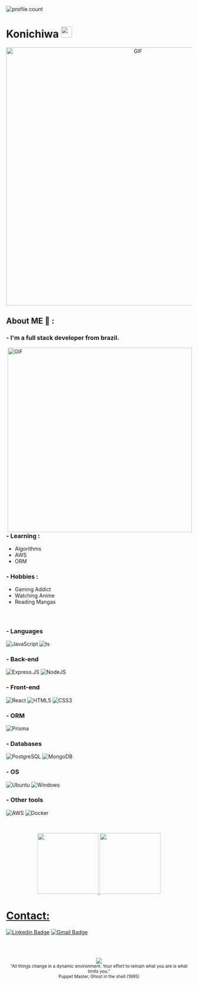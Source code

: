 ![profile count](https://komarev.com/ghpvc/?username=MatheusMachad00&color=blue)

# Konichiwa <img src="https://user-images.githubusercontent.com/42378118/110234147-e3259600-7f4e-11eb-95be-0c4047144dea.gif" width="30">

<div align="center">
<img hight="300" width="700" alt="GIF" align="center" src="https://media.tenor.com/bATCOMeLuyYAAAAC/hey-there-jo-jos-bizarre-adventure.gif">
</div>

## About ME 💬 :

### - I'm a full stack developer from brazil.

<img hight="400" width="500" alt="GIF" align="right" src="https://media.tenor.com/jthlyFc2Y6UAAAAC/power-presenting.gif">

### - Learning :
- Algorithms
- AWS
- ORM

### - Hobbies : 
- Gaming Addict
- Watching Anime
- Reading Mangas

</br>


## 

### - Languages
![JavaScript](https://img.shields.io/badge/JavaScript-323330?style=for-the-badge&logo=javascript&logoColor=F7DF1E)
![ts](https://img.shields.io/badge/TypeScript-007ACC?style=for-the-badge&logo=typescript&logoColor=white)

### - Back-end
![Express.JS](https://img.shields.io/badge/Express.js-000000?style=for-the-badge&logo=express&logoColor=white)
![NodeJS](https://img.shields.io/badge/Node.js-339933?style=for-the-badge&logo=nodedotjs&logoColor=white)

### - Front-end
![React](https://img.shields.io/badge/React-20232A?style=for-the-badge&logo=react&logoColor=61DAFB)
![HTML5](https://img.shields.io/badge/HTML5-E34F26?style=for-the-badge&logo=html5&logoColor=white)
![CSS3](https://img.shields.io/badge/CSS3-1572B6?style=for-the-badge&logo=css3&logoColor=white)

### - ORM
![Prisma](https://img.shields.io/badge/Prisma-3982CE?style=for-the-badge&logo=Prisma&logoColor=white)

### - Databases
![PostgreSQL](https://img.shields.io/badge/PostgreSQL-316192?style=for-the-badge&logo=postgresql&logoColor=white)
![MongoDB](https://img.shields.io/badge/MongoDB-4EA94B?style=for-the-badge&logo=mongodb&logoColor=white)

### - OS
![Ubuntu](https://img.shields.io/badge/Ubuntu-E95420?style=for-the-badge&logo=ubuntu&logoColor=white)
![Windows](https://img.shields.io/badge/Windows-0078D6?style=for-the-badge&logo=windows&logoColor=white)

### - Other tools
![AWS](https://img.shields.io/badge/Amazon_AWS-FF9900?style=for-the-badge&logo=amazonaws&logoColor=white)
![Docker](https://img.shields.io/badge/Docker-2CA5E0?style=for-the-badge&logo=docker&logoColor=white)

##
</br>
<div align="center">
  <a href="https://github.com/MatheusMachad00">
  <img height="165em" src="https://github-readme-stats.vercel.app/api?username=MatheusMachad00&show_icons=true&theme=tokyonight&include_all_commits=true&count_private=true"/>
  <img height="165em" src="https://github-readme-stats.vercel.app/api/top-langs/?username=MatheusMachad00&layout=compact&langs_count=7&theme=tokyonight"/>
</div>
    
##

# Contact:
[![Linkedin Badge](https://img.shields.io/badge/LinkedIn-0077B5?style=for-the-badge&logo=linkedin&logoColor=white)](https://www.linkedin.com/in/matheus-de-montalverne-machado/)
[![Gmail Badge](https://img.shields.io/badge/Gmail-D14836?style=for-the-badge&logo=gmail&logoColor=white)](mailto:matheusmachado3@gmail.com)

</br>

##

<div align="center">
    <img src="https://giffiles.alphacoders.com/100/100585.gif"/><br>
  <sub>“All things change in a dynamic environment. Your effort to remain what you are is what limits you.”<br>Puppet Master, Ghost in the shell (1995)</sub>
</div>
